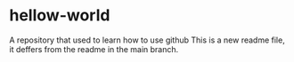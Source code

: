 # hellow-world
A repository that used to learn how to use github
This is a new readme file, it deffers from the readme in the main branch.
